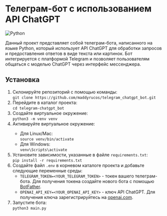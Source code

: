 <!DOCTYPE html>
<html>

<body>
  <h1>Телеграм-бот с использованием API ChatGPT</h1>
  <img src="https://img.shields.io/badge/Python-3.11-blue.svg" alt="Python">
  <p>Данный проект представляет собой телеграм-бота, написанного на языке Python, который использует API ChatGPT для обработки запросов и предоставления ответов в виде текста или картинок. Бот интегрируется с платформой Telegram и позволяет пользователям общаться с моделью ChatGPT через интерфейс мессенджера.</p>
  <h2>Установка</h2>
  <ol>
    <li>Склонируйте репозиторий с помощью команды:<br><code>git clone https://github.com/maddyrucos/telegram_chatgpt_bot.git</code></li>
    <li>Перейдите в каталог проекта:<br><code>cd telegram-chatgpt_bot</code></li>
    <li>Создайте виртуальное окружение:<br><code>python3 -m venv venv</code></li>
    <li>Активируйте виртуальное окружение:</li>
    <ul>
      <li>Для Linux/Mac:<br><code>source venv/bin/activate</code></li>
      <li>Для Windows:<br><code>venv\Scripts\activate</code></li>
    </ul>
    <li>Установите зависимости, указанные в файле <code>requirements.txt</code>:<br><code>pip install -r requirements.txt</code></li>
    <li>Создайте файл <code>.env</code> в корневом каталоге проекта и добавьте следующие переменные среды:
      <ul>
        <li><code>TELEGRAM_TOKEN=&lt;YOUR_TELEGRAM_TOKEN&gt;</code> - токен вашего телеграм-бота. Для получения токена создайте нового бота с помощью <a href="https://core.telegram.org/bots#botfather">BotFather</a>.</li>
        <li><code>OPENAI_API_KEY=&lt;YOUR_OPENAI_API_KEY&gt;</code> - ключ API ChatGPT. Для получения ключа зарегистрируйтесь на <a href="https://openai.com/">openai.com</a>.</li>
      </ul>
    <li>Запустите бота:<br><code>python3 main.py</code></li>
